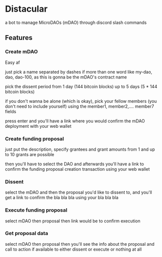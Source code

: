 # Distacular
a bot to manage MicroDAOs (mDAO) through discord slash commands

## Features

### Create mDAO

Easy af 

just pick a name separated by dashes if more than one word like my-dao, dao, dao-100, as this is gonna be the mDAO's contract name

pick the dissent period from 1 day (144 bitcoin blocks) up to 5 days (5 * 144 bitcoin blocks)

if you don't wanna be alone (which is okay), pick your fellow members (you don't need to include yourself) using the member1, member2,.... member7 fields

press enter and you'll have a link where you would confirm the mDAO deployment with your web wallet


### Create funding proposal

just put the description, specify grantees and grant amounts from 1 and up to 10 grants are possible

then you'll have to select the DAO and afterwards you'll have a link to confirm the funding proposal creation transaction using your web wallet 


### Dissent
select the mDAO and then the proposal you'd like to dissent to, and you'll get a link to confirm the bla bla bla using your bla bla bla

### Execute funding proposal

select mDAO then proposal then link would be to confirm execution

### Get proposal data

select mDAO then proposal then you'll see the info about the proposal and call to action if available to either dissent or execute or nothing at all

